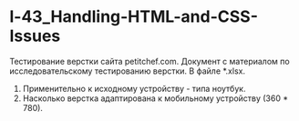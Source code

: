 # l-43_Handling-HTML-and-CSS-Issues

Тестирование верстки сайта  petitchef.com.
Документ с материалом по исследовательскому тестированию верстки.
В файле *.xlsx.
  1. Применительно к исходному устройству - типа ноутбук.
  2. Насколько верстка адаптирована к мобильному устройству (360 * 780).
